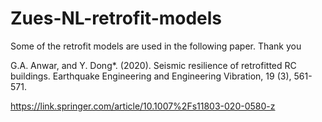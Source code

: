 # Zues-NL-retrofit-models

Some of the retrofit models are used in the following paper. Thank you

G.A. Anwar, and Y. Dong*. (2020). Seismic resilience of retrofitted RC buildings. Earthquake Engineering and Engineering Vibration, 19 (3), 561-571.

https://link.springer.com/article/10.1007%2Fs11803-020-0580-z

